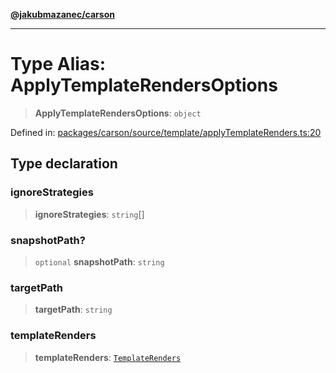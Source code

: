 [**@jakubmazanec/carson**](../README.md)

---

# Type Alias: ApplyTemplateRendersOptions

> **ApplyTemplateRendersOptions**: `object`

Defined in:
[packages/carson/source/template/applyTemplateRenders.ts:20](https://github.com/jakubmazanec/tools/blob/d8ee2855cc8c253cbcc5c4d49e7356ff8450cbde/packages/carson/source/template/applyTemplateRenders.ts#L20)

## Type declaration

### ignoreStrategies

> **ignoreStrategies**: `string`[]

### snapshotPath?

> `optional` **snapshotPath**: `string`

### targetPath

> **targetPath**: `string`

### templateRenders

> **templateRenders**: [`TemplateRenders`](TemplateRenders.md)
